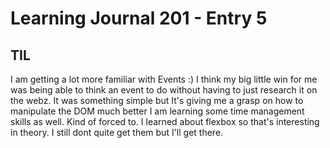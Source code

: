 # Learning Journal 201 - Entry 5

## TIL

I am getting a lot more familiar with Events :) I think my big little win for me was being able to think an event to do without having to just research it on the webz. It was something simple but It's giving me a grasp on how to manipulate the DOM much better
I am learning some time management skills as well. Kind of forced to. I learned about flexbox so that's interesting in theory. I still dont quite get them but I'll get there.
